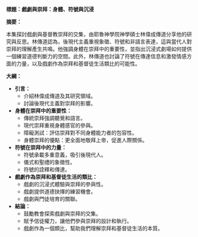 **標題：戲劇與崇拜：身體、符號與沉浸**

**摘要：**

本集探討戲劇與基督教崇拜的交集，由耶魯神學院神學碩士林偉成傳道分享他的研究與反思。林傳道認為，後現代主義重視象徵、符號和非語言表達，這與當代人對崇拜的理解產生共鳴。他強調身體在崇拜中的重要性，並指出沉浸式劇場如何提供一個練習道德判斷力的空間。此外，林傳道也討論了符號在傳達信息和激發情感方面的力量，以及戲劇作為崇拜和基督徒生活類比的可能性。

**大綱：**

* **引言：**
    * 介紹林偉成傳道及其研究領域。
    * 討論後現代主義對崇拜的影響。
* **身體在崇拜中的重要性：**
    * 傳統崇拜強調聽覺和語言。
    * 現代崇拜重視身體感官的參與。
    * 障礙測試：評估崇拜對不同身體能力者的包容性。
    * 身體崇拜的優點：更全面地敬拜上帝，促進人際關係。
* **符號在崇拜中的力量：**
    * 符號承載多重意義，吸引後現代人。
    * 儀式和聖禮的象徵性。
    * 符號的詮釋和傳達。
* **戲劇作為崇拜和基督徒生活的類比：**
    * 戲劇的沉浸式體驗與崇拜的參與性。
    * 戲劇提供道德抉擇的練習機會。
    * 戲劇與門徒培育的關聯。
* **結論：**
    * 鼓勵教會探索戲劇與崇拜的交集。
    * 賦予信徒權力，讓他們參與崇拜的設計和執行。
    * 戲劇作為一個類比，幫助我們理解崇拜和基督徒生活的本質。